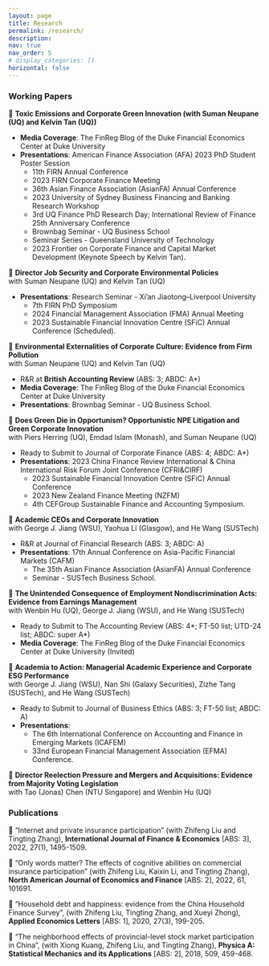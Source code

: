 ```yaml
---
layout: page
title: Research
permalink: /research/
description: 
nav: true
nav_order: 5
# display_categories: []
horizontal: false
---
```


<p class="research-sep"></p>



### Working Papers


📝 **Toxic Emissions and Corporate Green Innovation (with Suman Neupane (UQ) and Kelvin Tan (UQ))**
- **Media Coverage**: The FinReg Blog of the Duke Financial Economics Center at Duke University
- **Presentations**: American Finance Association (AFA) 2023 PhD Student Poster Session
  - 11th FIRN Annual Conference
  - 2023 FIRN Corporate Finance Meeting
  - 36th Asian Finance Association (AsianFA) Annual Conference
  - 2023 University of Sydney Business Financing and Banking Research Workshop
  - 3rd UQ Finance PhD Research Day; International Review of Finance 25th Anniversary Conference
  - Brownbag Seminar - UQ Business School
  - Seminar Series - Queensland University of Technology
  - 2023 Frontier on Corporate Finance and Capital Market Development (Keynote Speech by Kelvin Tan).
  
<p class="research-sep2"></p>

📝  **Director Job Security and Corporate Environmental Policies**
   <br>with Suman Neupane (UQ) and Kelvin Tan (UQ)
- **Presentations**: Research Seminar - Xi’an Jiaotong–Liverpool University
  - 7th FIRN PhD Symposium
  - 2024  Financial Management Association (FMA) Annual Meeting
  - 2023 Sustainable Financial Innovation Centre (SFiC) Annual Conference (Scheduled). 

<p class="research-sep2"></p>

📝  **Environmental Externalities of Corporate Culture: Evidence from Firm Pollution**
   <br>with Suman Neupane (UQ) and Kelvin Tan (UQ)
- R&R at **British Accounting Review** (ABS: 3; ABDC: A*)
- **Media Coverage**: The FinReg Blog of the Duke Financial Economics Center at Duke University
- **Presentations**: Brownbag Seminar - UQ Business School. 

<p class="research-sep2"></p>


📝 **Does Green Die in Opportunism? Opportunistic NPE Litigation and Green Corporate Innovation**
   <br>with Piers Herring (UQ), Emdad Islam (Monash), and Suman Neupane (UQ)
- Ready to Submit to Journal of Corporate Finance (ABS: 4; ABDC: A*)
- **Presentations**: 2023 China Finance Review International & China International Risk Forum Joint Conference
   (CFRI&CIRF)
  - 2023 Sustainable Financial Innovation Centre (SFiC) Annual Conference
  - 2023 New Zealand Finance Meeting (NZFM)
  - 4th CEFGroup Sustainable Finance and Accounting Symposium.

<p class="research-sep2"></p>

📝  **Academic CEOs and Corporate Innovation**
   <br>with George J. Jiang (WSU), Yaohua Li (Glasgow), and He Wang (SUSTech)
- R&R at Journal of Financial Research (ABS: 3; ABDC: A)
- **Presentations**: 17th Annual Conference on Asia-Pacific Financial Markets (CAFM)
  - The 35th Asian Finance Association (AsianFA) Annual Conference
  - Seminar - SUSTech Business School.

<p class="research-sep2"></p>

📝 **The Unintended Consequence of Employment Nondiscrimination Acts: Evidence from Earnings Management**
   <br>with Wenbin Hu (UQ), George J. Jiang (WSU), and He Wang (SUSTech)
- Ready to Submit to The Accounting Review (ABS: 4*; FT-50 list; UTD-24 list; ABDC: super A*)
- **Media Coverage**: The FinReg Blog of the Duke Financial Economics Center at Duke University (Invited)

<p class="research-sep2"></p>

📝  **Academia to Action: Managerial Academic Experience and Corporate ESG Performance**
   <br>with George J. Jiang (WSU), Nan Shi (Galaxy Securities), Zizhe Tang (SUSTech), and He Wang (SUSTech)
- Ready to Submit to Journal of Business Ethics (ABS: 3; FT-50 list; ABDC: A)
- **Presentations**: 
  - The 6th International Conference on Accounting and Finance in Emerging Markets (ICAFEM)
  - 33nd European Financial Management Association (EFMA) Conference.

<p class="research-sep2"></p>

📝 **Director Reelection Pressure and Mergers and Acquisitions: Evidence from Majority Voting Legislation**
   <br>with Tao (Jonas) Chen (NTU Singapore) and Wenbin Hu (UQ)


<p class="research-sep"></p>

### Publications


📝 “Internet and private insurance participation” (with Zhifeng Liu and Tingting Zhang), **International
   Journal of Finance & Economics** [ABS: 3], 2022, 27(1), 1495-1509.

📝 “Only words matter? The effects of cognitive abilities on commercial insurance participation” (with
   Zhifeng Liu, Kaixin Li, and Tingting Zhang), **North American Journal of Economics and Finance**
   [ABS: 2], 2022, 61, 101691.

📝 “Household debt and happiness: evidence from the China Household Finance Survey”, (with Zhifeng
   Liu, Tingting Zhang, and Xueyi Zhong), **Applied Economics Letters** [ABS: 1], 2020, 27(3), 199-205.

📝 “The neighborhood effects of provincial-level stock market participation in China”, (with Xiong Kuang,
   Zhifeng Liu, and Tingting Zhang), **Physica A: Statistical Mechanics and its Applications** [ABS:
   2], 2018, 509, 459-468.
